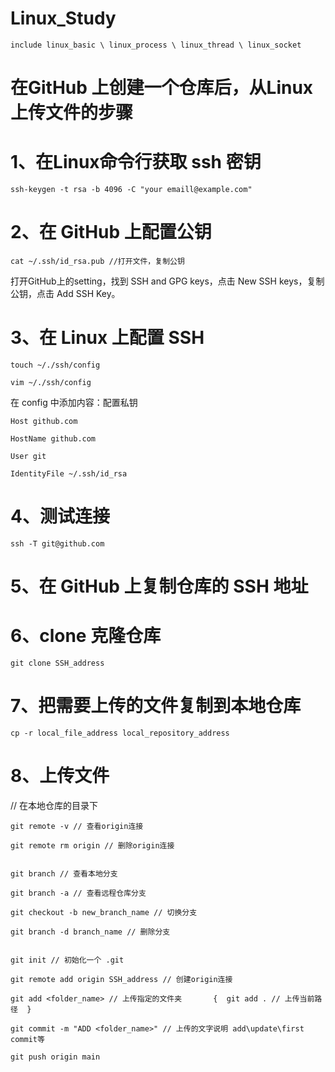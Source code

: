# Linux_Study
    include linux_basic \ linux_process \ linux_thread \ linux_socket


# 在GitHub 上创建一个仓库后，从Linux上传文件的步骤

# 1、在Linux命令行获取 ssh 密钥
    ssh-keygen -t rsa -b 4096 -C "your emaill@example.com"

# 2、在 GitHub 上配置公钥
    cat ~/.ssh/id_rsa.pub //打开文件，复制公钥

打开GitHub上的setting，找到 SSH and GPG keys，点击 New SSH keys，复制公钥，点击 Add SSH Key。

# 3、在 Linux 上配置 SSH
    touch ~/./ssh/config

    vim ~/./ssh/config

在 config 中添加内容：配置私钥

    Host github.com

    HostName github.com

    User git
  
    IdentityFile ~/.ssh/id_rsa

# 4、测试连接
    ssh -T git@github.com

# 5、在 GitHub 上复制仓库的 SSH 地址

# 6、clone 克隆仓库
    git clone SSH_address

# 7、把需要上传的文件复制到本地仓库
    cp -r local_file_address local_repository_address

# 8、上传文件
// 在本地仓库的目录下

    git remote -v // 查看origin连接

    git remote rm origin // 删除origin连接


    git branch // 查看本地分支

    git branch -a // 查看远程仓库分支

    git checkout -b new_branch_name // 切换分支

    git branch -d branch_name // 删除分支


    git init // 初始化一个 .git

    git remote add origin SSH_address // 创建origin连接

    git add <folder_name> // 上传指定的文件夹       {  git add . // 上传当前路径  }

    git commit -m "ADD <folder_name>" // 上传的文字说明 add\update\first commit等

    git push origin main
